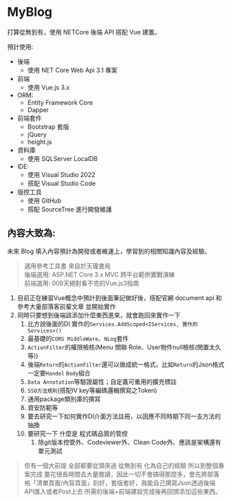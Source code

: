 # MyBlog

打算從無到有，使用 NETCore 後端 API 搭配 Vue 建置。

預計使用:

- 後端
  - 使用 NET Core Web Api 3.1 專案
- 前端
  - 使用 Vue.js 3.x
- ORM: 
  - Entity Framework Core
  - Dapper
- 前端套件
  - Bootstrap 套版
  - jQuery
  - height.js
- 資料庫
  - 使用 SQLServer LocalDB
- IDE:
  - 使用 Visual Studio 2022
  - 搭配 Visual Studio Code
- 版控工具
  - 使用 GitHub 
  - 搭配 SourceTree 進行開發維護

## 內容大致為:  
未來 Blog 填入內容預計為開發或者維運上，學習到的相關知識內容及經驗。

> 選用參考工具書 來自於天瓏書局  
> 後端選用: ASP.NET Core 3.x MVC 跨平台範例實戰演練  
> 前端選用: 008天絕對看不完的Vue.js3指南


1. 目前正在練習Vue概念中預計到後面筆記做好後，搭配官網 document api 和參考大量部落客前輩文章 並開始實作
2. 同時只要想到後端該添加什麼東西進來，就會跑回來實作一下  
   1. 比方說後面的DI 實作的`Services.AddScoped<IServices, 實作的Services>()`
   2. 最基礎的`CORS MiddleWare`、`NLog`套件
   3. `ActionFilter`的權限檢核(Menu 關聯 Role、User物件null檢核(閒置太久等))
   4. 後端`Return`的`ActionFilter`還可以做成統一格式，比如`Return`的Json格式一定要`Handel` `Body`組合
   5. `Data Annotation`等驗證屬性；自定義可重用的擴充標註
   6. `SSO方法規則`(搭配IV key等編碼邏輯撰寫之Token)
   7. 通用package類別庫的撰寫
   8. 資安防範等
   9. 要去研究一下如何實作DI介面方法註冊，以因應不同時期下同一支方法的抽換
   10. 要研究一下 什麼是 程式碼品質的管控
       1.  除git版本控管外、Codeviewer外、Clean Code外、應該是架構還有單元測試

> 但有一個大前提 全部都要從頭來過 從無到有 化為自己的經驗 所以到整個專案完成 要花很長時間去大量閱讀，因此一切不會搞得那麼多，會先將部落格「清單頁面/內容頁面」刻好，套版套好，我能自己撰寫Json透過後端API匯入或者Post上去 所需的後端+前端建設完成後再回頭添加這些東西。

